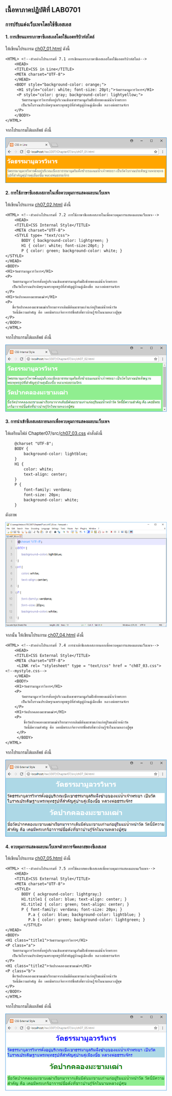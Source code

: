 ## เนื้อหาภาคปฏิบัติที่ LAB0701
### การปรับแต่งเว็บเพจโดยใช้ซีเอสเอส

#### 1. การเขียนแทรกภาษาซีเอสเอสโดยใช้แอตทริบิวท์สไตล์

ให้เขียนโปรแกรม [ch07_01.html](src/ch07_01.html) ดังนี้

```
<HTML> <!--ตัวอย่างโปรแกรมที่ 7.1 การเขียนแทรกภาษาซีเอสเอสโดยใช้แอตทริบิวท์สไตล์-->
    <HEAD>
    <TITLE>CSS in Line</TITLE>
    <META charset="UTF-8">
    </HEAD>
    <BODY style="background-color: orange;">
     <H1 style="color: white; font-size: 20pt;">วัดธรรมามูลวรวิหาร</H1>
     <P style="color: gray; background-color: lightyellow;">
       วัดธรรมามูลวรวิหารตั้งอยู่บริเวณเชิงเขาธรรมามูลริมฝั่งซ้ายของแม่น้ำเจ้าพระยา 
       เป็นวัดโบราณประดิษฐานพระพุทธรูปที่สำคัญคู่บ้านคู่เมืองชื่อ หลวงพ่อธรรมจักร
    </P> 
    </BODY>
</HTML>
```

จากโปรแกรมได้ผลลัพธ์ ดังนี้

<img src=output/ch07_01.png>

#### 2. การใช้ภาษาซีเอสเอสภายในเพื่อควบคุมการแสดงผลบนเว็บเพจ

ให้เขียนโปรแกรม [ch07_02.html](src/ch07_02.html) ดังนี้

```
<HTML> <!--ตัวอย่างโปรแกรมที่ 7.2 การใช้ภาษาซีเอสเอสภายในเพื่อควบคุมการแสดงผลบนเว็บเพจ-->
    <HEAD>
    <TITLE>CSS Internal Style</TITLE>
    <META charset="UTF-8">
    <STYLE type= "text/css">
       BODY { background-color: lightgreen; }
       H1 { color: white; font-size:20pt; }
       P { color: green; background-color: white; }
</STYLE> 
</HEAD>
<BODY>
<H1>วัดธรรมามูลวรวิหาร</H1>
<P>
   วัดธรรมามูลวรวิหารตั้งอยู่บริเวณเชิงเขาธรรมามูลริมฝั่งซ้ายของแม่น้ำเจ้าพระยา 
   เป็นวัดโบราณประดิษฐานพระพุทธรูปที่สำคัญคู่บ้านคู่เมืองชื่อ หลวงพ่อธรรมจักร
</P>
<H1>วัดปากคลองมะขามเฒ่า</H1>
<P>
   ชื่อวัดปากคลองมะขามเฒ่าเรียกมาจากเดิมมีต้นมะขามเก่าแก่อยู่ริมแม่น้ำหน้าวัด
   วัดนี้มีความสำคัญ คือ เคยมีพระเกจิอาจารย์ชื่อดังที่ชาวบ้านรู้จักในนามหลวงปู่ศุข
</P>
</BODY>
</HTML>
```

จากโปรแกรมได้ผลลัพธ์ ดังนี้

<img src=output/ch07_02.png>

#### 3. การนำเข้าซีเอสเอสภายนอกเพื่อควบคุมการแสดงผลบนเว็บเพจ

ให้เตรียมไฟล์ Chapter07/src/[ch07_03.css](src/ch07_03.css) คำสั่งดังนี้

```
    @charset "UTF-8";
    BODY {
        background-color: lightblue;
    }
    H1 {
        color: white;
        text-align: center;
    }
    P {
        font-family: verdana;
        font-size: 20px;
        background-color: white;
    }
```

ดังภาพ

<img src=output/ch07_03.png>

จากนั้น ให้เขียนโปรแกรม [ch07_04.html](src/ch07_04.html) ดังนี้

```
<HTML> <!--ตัวอย่างโปรแกรมที่ 7.4 การนำเข้าซีเอสเอสภายนอกเพื่อควบคุมการแสดงผลบนเว็บเพจ-->
    <HEAD>
    <TITLE>CSS External Style</TITLE>
    <META charset="UTF-8">
     <LINK rel= "stylesheet" type = "text/css" href = "ch07_03.css"> <!--mystyle.css-->
    </HEAD>
    <BODY>
    <H1>วัดธรรมามูลวรวิหาร</H1>
    <P>
       วัดธรรมามูลวรวิหารตั้งอยู่บริเวณเชิงเขาธรรมามูลริมฝั่งซ้ายของแม่น้ำเจ้าพระยา 
       เป็นวัดโบราณประดิษฐานพระพุทธรูปที่สำคัญคู่บ้านคู่เมืองชื่อ หลวงพ่อธรรมจักร
    </P>
    <H1>วัดปากคลองมะขามเฒ่า</H1>
    <P>
        ชื่อวัดปากคลองมะขามเฒ่าเรียกมาจากเดิมมีต้นมะขามเก่าแก่อยู่ริมแม่น้ำหน้าวัด
        วัดนี้มีความสำคัญ คือ เคยมีพระเกจิอาจารย์ชื่อดังที่ชาวบ้านรู้จักในนามหลวงปู่ศุข
     </P>
     </BODY>
</HTML>
```

จากโปรแกรมได้ผลลัพธ์ ดังนี้

<img src=output/ch07_04.png>

#### 4. ควบคุมการแสดงผลบนเว็บเพจด้วยการจัดคลาสของซีเอสเอส

ให้เขียนโปรแกรม [ch07_05.html](src/ch07_05.html) ดังนี้

```
<HTML> <!--ตัวอย่างโปรแกรมที่ 7.5 การใช้คลาสของซีเอสเอสเพื่อควบคุมการแสดงผลบนเว็บเพจ-->
    <HEAD>
    <TITLE>CSS External Style</TITLE>
    <META charset="UTF-8">
    <STYLE>
       BODY { ackground-color: lightgray;}
       H1.title1 { color: blue; text-align: center; }
       H1.title2 { color: green; text-align: center; }
       P { font-family: verdana; font-size: 20px; }
          P.a { color: blue; background-color: lightblue; }
          P.b { color: green; background-color: lightgreen; }
        </STYLE>
</HEAD>
<BODY>
<H1 class="title1">วัดธรรมามูลวรวิหาร</H1>
<P class="a">
   วัดธรรมามูลวรวิหารตั้งอยู่บริเวณเชิงเขาธรรมามูลริมฝั่งซ้ายของแม่น้ำเจ้าพระยา 
   เป็นวัดโบราณประดิษฐานพระพุทธรูปที่สำคัญคู่บ้านคู่เมืองชื่อ หลวงพ่อธรรมจักร
</P>
<H1 class="title2">วัดปากคลองมะขามเฒ่า</H1>
<P class="b">
   ชื่อวัดปากคลองมะขามเฒ่าเรียกมาจากเดิมมีต้นมะขามเก่าแก่อยู่ริมแม่น้ำหน้าวัด
   วัดนี้มีความสำคัญ คือ เคยมีพระเกจิอาจารย์ชื่อดังที่ชาวบ้านรู้จักในนามหลวงปู่ศุข
</P>
</BODY>
</HTML>    
```

จากโปรแกรมได้ผลลัพธ์ ดังนี้

<img src=output/ch07_05.png>